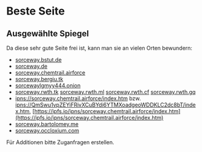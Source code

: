 # Beste Seite

## Ausgewählte Spiegel

Da diese sehr gute Seite frei ist, kann man sie an vielen Orten bewundern:

- [sorceway.bstut.de](http://sorceway.bstut.de/)
- [sorceway.de](https://www.sorceway.de/)
- [sorceway.chemtrail.airforce](https://sorceway.chemtrail.airforce/)
- [sorceway.bergiu.tk](http://sorceway.bergiu.tk/)
- [sorcewaylgmyy444.onion](http://sorcewaylgmyy444.onion)
- [sorceway.rwth.tk](https://sorceway.rwth.tk) [sorceway.rwth.ml](https://sorceway.rwth.ml) [sorceway.rwth.cf](https://sorceway.rwth.cf) [sorceway.rwth.gq](https://sorceway.rwth.gq)
- [ipns://sorceway.chemtrail.airforce/index.htm](ipns://sorceway.chemtrail.airforce/index.htm) bzw. [ipns://QmSwu1vpZEYiFRivXCuBYdi6YTMXoadgeoWDDKLC2dc8bT/index.htm](ipns://QmSwu1vpZEYiFRivXCuBYdi6YTMXoadgeoWDDKLC2dc8bT/index.htm), [https://ipfs.io/ipns/sorceway.chemtrail.airforce/index.htm](https://ipfs.io/ipns/sorceway.chemtrail.airforce/index.htm)
- [sorceway.bartolomey.me](https://sorceway.bartolomey.me/)
- [sorceway.occloxium.com](https://sorceway.occloxium.com/)

Für Additionen bitte Zuganfragen erstellen.
